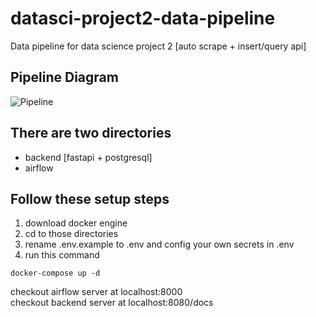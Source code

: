 # datasci-project2-data-pipeline
Data pipeline for data science project 2 [auto scrape + insert/query api]

## Pipeline Diagram
![Pipeline](https://github.com/palmpalmpalm/datasci-project2-data-pipeline/blob/dev/public/diagram2.png)


## There are two directories
- backend [fastapi + postgresql]
- airflow

## Follow these setup steps
1. download docker engine<br>
2. cd to those directories <br>
3. rename .env.example to .env and config your own secrets in .env <br>
4. run this command <br>
```
docker-compose up -d
```
checkout airflow server at localhost:8000 <br>
checkout backend server at localhost:8080/docs

